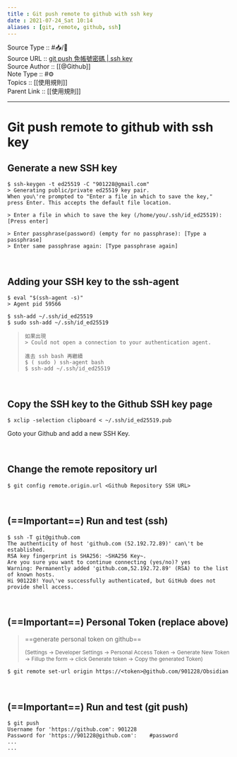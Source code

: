 ```yaml
---
title : Git push remote to github with ssh key
date : 2021-07-24_Sat 10:14
aliases : [git, remote, github, ssh]
---
```

Source Type :: #📥/📄<br>
Source URL :: [git push 免帳號密碼 | ssh key](https://aben20807.blogspot.com/2018/03/1070302-git-push-ssh-key.html)<br>
Source Author :: [[@Github]]<br>
Note Type :: #⚙️ <br>
Topics :: [[使用規則]]<br>
Parent Link :: [[使用規則]]<br>

---
# Git push remote to github with ssh key

## Generate a new SSH key
```shell
$ ssh-keygen -t ed25519 -C "901228@gmail.com"
> Generating public/private ed25519 key pair.
When you\'re prompted to "Enter a file in which to save the key," press Enter. This accepts the default file location.

> Enter a file in which to save the key (/home/you/.ssh/id_ed25519): [Press enter]

> Enter passphrase(password) (empty for no passphrase): [Type a passphrase]
> Enter same passphrase again: [Type passphrase again]
```
<br>

##  Adding your SSH key to the ssh-agent
```shell
$ eval "$(ssh-agent -s)"
> Agent pid 59566
```

```shell
$ ssh-add ~/.ssh/id_ed25519
$ sudo ssh-add ~/.ssh/id_ed25519
```

> ```shell
> 如果出現
> > Could not open a connection to your authentication agent.
> 
> 進去 ssh bash 再繼續
> $ ( sudo ) ssh-agent bash
> $ ssh-add ~/.ssh/id_ed25519
> ```

<br>

## Copy the SSH key to the Github SSH key page
```shell
$ xclip -selection clipboard < ~/.ssh/id_ed25519.pub
```
Goto your Github and add a new SSH Key.

<br>

## Change the remote repository url
```shell
$ git config remote.origin.url <Github Repository SSH URL>
```
<br>

## (==Important==) Run and test (ssh)
```shell
$ ssh -T git@github.com
The authenticity of host 'github.com (52.192.72.89)' can\'t be established.
RSA key fingerprint is SHA256: ~SHA256 Key~.
Are you sure you want to continue connecting (yes/no)? yes
Warning: Permanently added 'github.com,52.192.72.89' (RSA) to the list of known hosts.
Hi 901228! You\'ve successfully authenticated, but GitHub does not provide shell access.
```
<br>

## (==Important==) Personal Token (replace above)

> ==generate personal token on github==
> <p style="font-size:12">(Settings -> Developer Settings -> Personal Access Token -> Generate New Token -> Fillup the form -> click Generate token -> Copy the generated Token)</p>

```shell
$ git remote set-url origin https://<token>@github.com/901228/Obsidian
```
<br>

## (==Important==) Run and test (git push)

```shell
$ git push
Username for 'https://github.com': 901228
Password for 'https://901228@github.com':    #password
...
...
```
